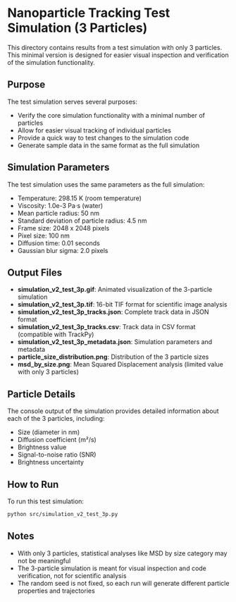 # Nanoparticle Tracking Test Simulation (3 Particles)

This directory contains results from a test simulation with only 3 particles. This minimal version is designed for easier visual inspection and verification of the simulation functionality.

## Purpose

The test simulation serves several purposes:
- Verify the core simulation functionality with a minimal number of particles
- Allow for easier visual tracking of individual particles
- Provide a quick way to test changes to the simulation code
- Generate sample data in the same format as the full simulation

## Simulation Parameters

The test simulation uses the same parameters as the full simulation:
- Temperature: 298.15 K (room temperature)
- Viscosity: 1.0e-3 Pa·s (water)
- Mean particle radius: 50 nm
- Standard deviation of particle radius: 4.5 nm
- Frame size: 2048 x 2048 pixels
- Pixel size: 100 nm
- Diffusion time: 0.01 seconds
- Gaussian blur sigma: 2.0 pixels

## Output Files

- **simulation_v2_test_3p.gif**: Animated visualization of the 3-particle simulation
- **simulation_v2_test_3p.tif**: 16-bit TIF format for scientific image analysis
- **simulation_v2_test_3p_tracks.json**: Complete track data in JSON format
- **simulation_v2_test_3p_tracks.csv**: Track data in CSV format (compatible with TrackPy)
- **simulation_v2_test_3p_metadata.json**: Simulation parameters and metadata
- **particle_size_distribution.png**: Distribution of the 3 particle sizes
- **msd_by_size.png**: Mean Squared Displacement analysis (limited value with only 3 particles)

## Particle Details

The console output of the simulation provides detailed information about each of the 3 particles, including:
- Size (diameter in nm)
- Diffusion coefficient (m²/s)
- Brightness value
- Signal-to-noise ratio (SNR)
- Brightness uncertainty

## How to Run

To run this test simulation:

```bash
python src/simulation_v2_test_3p.py
```

## Notes

- With only 3 particles, statistical analyses like MSD by size category may not be meaningful
- The 3-particle simulation is meant for visual inspection and code verification, not for scientific analysis
- The random seed is not fixed, so each run will generate different particle properties and trajectories 